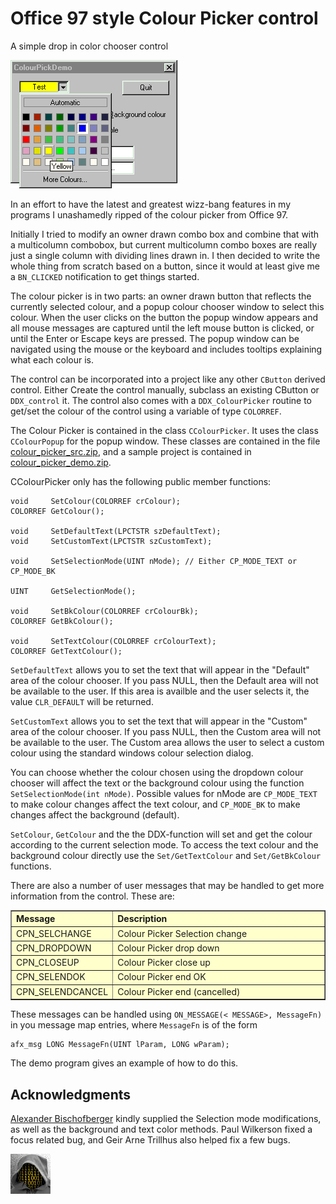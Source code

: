 # Office 97 style Colour Picker control

A simple drop in color chooser control

![Colour Picker image](https://raw.githubusercontent.com/ChrisMaunder/colour_picker/master/docs/assets/colour_picker.gif)

In an effort to have the latest and greatest wizz-bang features in
my programs I unashamedly ripped of the colour picker from Office 97.

Initially I tried to modify an owner drawn combo box and combine
that with a multicolumn combobox, but current multicolumn combo
boxes are really just a single column with dividing lines drawn in.
I then decided to write the whole thing from scratch based on a button,
since it would at least give me a `BN_CLICKED` notification to get
things started.

The colour picker is in two parts: an owner drawn button that
reflects the currently selected colour, and a popup colour chooser
window to select this colour. When the user clicks on the button
the popup window appears and all mouse messages are captured until
the left mouse button is clicked, or until the Enter or Escape keys
are pressed. The popup window can be navigated using the mouse or
the keyboard and includes tooltips explaining what each colour is.

The control can be incorporated into a project like any other
`CButton` derived control. Either Create the control manually, subclass
an existing CButton or `DDX_control` it. The control also comes with
a `DDX_ColourPicker` routine to get/set the colour of 
the control using a variable of type `COLORREF`.

The Colour Picker is contained in the class `CColourPicker`.
It uses the class `CColourPopup` for the popup window.
These classes are contained in the file [colour_picker_src.zip](https://raw.githubusercontent.com/ChrisMaunder/colour_picker/master/docs/assets/colour_picker_src.zip), and a sample project is contained in
[colour_picker_demo.zip](https://raw.githubusercontent.com/ChrisMaunder/colour_picker/master/docs/assets/colour_picker_demo.zip). 

CColourPicker only has the following public member functions:

```
void     SetColour(COLORREF crColour);
COLORREF GetColour();

void     SetDefaultText(LPCTSTR szDefaultText);
void     SetCustomText(LPCTSTR szCustomText);

void     SetSelectionMode(UINT nMode); // Either CP_MODE_TEXT or CP_MODE_BK

UINT     GetSelectionMode();

void     SetBkColour(COLORREF crColourBk);
COLORREF GetBkColour();
  
void     SetTextColour(COLORREF crColourText);
COLORREF GetTextColour();
```

`SetDefaultText` allows you to set the text that will appear in the "Default"
area of the colour chooser. If you pass NULL, then the Default area will not be available
to the user. If this area is availble and the user selects it, the value `CLR_DEFAULT`
will be returned.

`SetCustomText` allows you to set the text that will appear in the "Custom"
area of the colour chooser. If you pass NULL, then the Custom area will not be available
to the user. The Custom area allows the user to select a custom colour using the
standard windows colour selection dialog.

You can choose whether the colour chosen using the dropdown colour chooser will
affect the text or the background colour using the function
`SetSelectionMode(int nMode)`. Possible values for nMode are `CP_MODE_TEXT`
to make colour changes affect the text colour, and `CP_MODE_BK` to make changes
affect the background (default). 

`SetColour`, `GetColour` and the the DDX-function
will set and get the colour according to the current selection mode. To access
the text colour and the background colour directly use the `Set/GetTextColour`
and `Set/GetBkColour` functions.

There are also a number of user messages that may be handled to
get more information from the control. These are:

<center>
  <table border="" width="90%" bgcolor="#FFFFCC">
    <tr>
      <th align="LEFT" width="20%">Message</th>
      <th align="LEFT">Description</th>
    </tr>
    <tr>
      <td width="30%">CPN_SELCHANGE</td>
      <td>Colour Picker Selection change</td>
    </tr>
    <tr>
      <td width="30%">CPN_DROPDOWN</td>
      <td>Colour Picker drop down</td>
    </tr>
    <tr>
      <td width="30%">CPN_CLOSEUP</td>
      <td>Colour Picker close up</td>
    </tr>
    <tr>
      <td width="30%">CPN_SELENDOK</td>
      <td>Colour Picker end OK</td>
    </tr>
    <tr>
      <td width="30%">CPN_SELENDCANCEL</td>
      <td>Colour Picker end (cancelled)</td>
    </tr>
  </table>
</center>

These messages can be handled using `ON_MESSAGE(< MESSAGE>, MessageFn)
` in you message map entries, where `MessageFn` is of
the form

```
afx_msg LONG MessageFn(UINT lParam, LONG wParam);
```

The demo program gives an example of how to do this.

## Acknowledgments

[Alexander Bischofberger](mailto:bischofb@informatik.tu-muenchen.de) kindly
supplied the Selection mode modifications, as well as the background and text color methods.
Paul Wilkerson fixed a focus related bug, and Geir Arne Trillhus also helped fix a few bugs.

![](https://raw.githubusercontent.com/ChrisMaunder/colour_picker/master/docs/assets/noloader.jpg)
